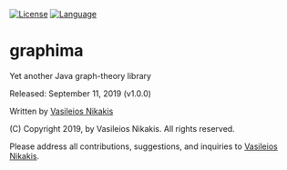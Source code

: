 [![License](https://img.shields.io/badge/license-LGPL%202.1-blue.svg)](http://www.gnu.org/licenses/lgpl-2.1.html)
[![Language](http://img.shields.io/badge/language-java-brightgreen.svg)](https://www.java.com/)

# graphima
Yet another Java graph-theory library

<p>Released: September 11, 2019 (v1.0.0)</p>

Written by [Vasileios Nikakis](mailto:vnikakis@sitienda.com)

(C) Copyright 2019, by Vasileios Nikakis. All rights reserved.

Please address all contributions, suggestions, and inquiries to [Vasileios Nikakis](mailto:vnikakis@sitienda.com).
